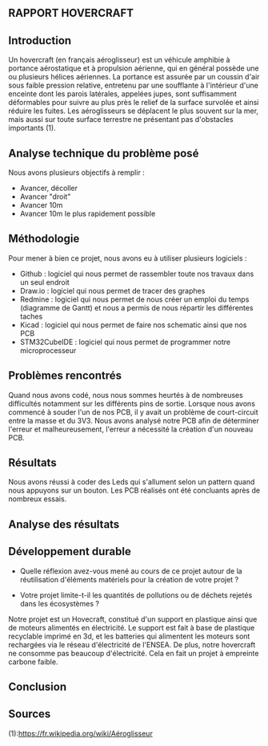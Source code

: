 ## RAPPORT HOVERCRAFT

## Introduction

Un hovercraft (en français aéroglisseur) est un véhicule amphibie à portance aérostatique et à propulsion aérienne, qui en général possède une ou plusieurs hélices aériennes.
La portance est assurée par un coussin d'air sous faible pression relative, entretenu par une soufflante à l'intérieur d'une enceinte dont les parois latérales, appelées jupes, sont suffisamment déformables pour suivre au plus près le relief de la surface survolée et ainsi réduire les fuites. Les aéroglisseurs se déplacent le plus souvent sur la mer, mais aussi sur toute surface terrestre ne présentant pas d'obstacles importants (1).


## Analyse technique du problème posé

Nous avons plusieurs objectifs à remplir : 
* Avancer, décoller
* Avancer "droit"
* Avancer 10m
* Avancer 10m le plus rapidement possible

## Méthodologie

Pour mener à bien ce projet, nous avons eu à utiliser plusieurs logiciels : 
* Github : logiciel qui nous permet de rassembler toute nos travaux dans un seul endroit
* Draw.io : logiciel qui nous permet de tracer des graphes
* Redmine : logiciel qui nous permet de nous créer un emploi du temps (diagramme de Gantt) et nous a permis de nous répartir les différentes taches
* Kicad : logiciel qui nous permet de faire nos schematic ainsi que nos PCB
* STM32CubeIDE : logiciel qui nous permet de programmer notre microprocesseur

## Problèmes rencontrés

Quand nous avons codé, nous nous sommes heurtés à de nombreuses difficultés notamment sur les différents pins de sortie.
Lorsque nous avons commencé à souder l'un de nos PCB, il y avait un problème de court-circuit entre la masse et du 3V3. Nous avons analysé notre PCB afin de déterminer l'erreur et malheureusement, l'erreur a nécessité la création d'un nouveau PCB.

## Résultats

Nous avons réussi à coder des Leds qui s'allument selon un pattern quand nous appuyons sur un bouton. 
Les PCB réalisés ont été concluants après de nombreux essais.

## Analyse des résultats

## Développement durable

- Quelle réflexion avez-vous mené au cours de ce projet autour de la réutilisation d'éléments matériels pour la création de votre projet ?

- Votre projet limite-t-il les quantités de pollutions ou de déchets rejetés dans les écosystèmes ?

Notre projet est un Hovecraft, constitué d'un support en plastique ainsi que de moteurs alimentés en électricité. Le support est fait à base de plastique recyclable imprimé en 3d, et les batteries qui alimentent les moteurs sont rechargées via le réseau d'électricité de l'ENSEA. De plus, notre hovercraft ne consomme pas beaucoup d'électricité. Cela en fait un projet à empreinte carbone faible.

## Conclusion

## Sources

(1):https://fr.wikipedia.org/wiki/Aéroglisseur
